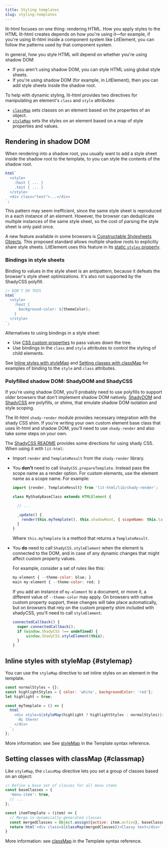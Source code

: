 ```yaml
---
title: Styling templates
slug: styling-templates
---
```


lit-html focuses on one thing: rendering HTML. How you apply styles to the HTML lit-html creates depends on how you're using it—for example, if you're using lit-html inside a component system like LitElement, you can follow the patterns used by that component system.

In general, how you style HTML will depend on whether you're using shadow DOM:

*   If you aren't using shadow DOM, you can style HTML using global style sheets.
*   If you're using shadow DOM (for example, in LitElement), then you can add style sheets inside the shadow root.

To help with dynamic styling, lit-html provides two directives for manipulating an element's `class` and `style` attributes:

*   [`classMap`](template-reference#classmap) sets classes on an element based on the properties of an object.
*   [`styleMap`](template-reference#stylemap) sets the styles on an element based on a map of style properties and values.

## Rendering in shadow DOM

When rendering into a shadow root, you usually want to add a style sheet inside the shadow root to the template, to you can style the contents of the shadow root. 

```js
html`
  <style>
    :host { ... } 
    .test { ... }
  </style> 
  <div class="test">...</div> 
`;
```

This pattern may seem inefficient, since the same style sheet is reproduced in a each instance of an element. However, the browser can deduplicate multiple instances of the same style sheet, so the cost of parsing the style sheet is only paid once. 

A new feature available in some browsers is [Constructable Stylesheets Objects](https://wicg.github.io/construct-stylesheets/). This proposed standard allows multiple shadow roots to explicitly share style sheets. LitElement uses this feature in its [static `styles` property](https://lit-element.polymer-project.org/guide/styles#define-styles-in-a-static-styles-property). 

### Bindings in style sheets 

Binding to values in the style sheet is an antipattern, because it defeats the browser's style sheet optimizations. It's also not supported by the ShadyCSS polyfill.

```js
// DON'T DO THIS
html`
  <style>
    :host {
      background-color: ${themeColor};
    }
  </style>
`;
```

Alternatives to using bindings in a style sheet:

*   Use [CSS custom properties](https://developer.mozilla.org/en-US/docs/Web/CSS/--*) to pass values down the tree.
*   Use bindings in the `class` and `style` attributes to control the styling of child elements.

See [Inline styles with styleMap](#stylemap) and [Setting classes with classMap](#classmap) for examples of binding to the `style` and `class` attributes.


### Polyfilled shadow DOM: ShadyDOM and ShadyCSS

If you're using shadow DOM, you'll probably need to use polyfills to support older browsers that don't implement shadow DOM natively. [ShadyDOM](https://github.com/webcomponents/shadydom) and [ShadyCSS](https://github.com/webcomponents/shadycss) are polyfills, or shims, that emulate shadow DOM isolation and style scoping. 

The lit-html `shady-render` module provides necessary integration with the shady CSS shim. If you're writing your own custom element base class that uses lit-html and shadow DOM, you'll need to use `shady-render` and also take some steps on your own. 

The [ShadyCSS README](https://github.com/webcomponents/shadycss#usage) provides some directions for using shady CSS. When using it with `lit-html`:

*   Import `render` and `TemplateResult` from the `shady-render` library.
*   You **don't** need to call `ShadyCSS.prepareTemplate`.  Instead pass the scope name as a render option. For custom elements, use the element name as a scope name. For example:

    ```js
    import {render, TemplateResult} from 'lit-html/lib/shady-render';

    class MyShadyBaseClass extends HTMLElement {

      // ...

      _update() {
        render(this.myTemplate(), this.shadowRoot, { scopeName: this.tagName.toLowerCase() });
      } 
    }
    ```

    Where `this.myTemplate` is a method that returns a `TemplateResult`.

*   You **do** need to call `ShadyCSS.styleElement` when the element is connected to the DOM, and in case of any dynamic changes that might affect custom property values.

	For example, consider a set of rules like this: 
    ```js
    my-element { --theme-color: blue; }
	main my-element { --theme-color: red; }
    ```

	If you add an instance of `my-element` to a document, or move it, a different value of `--theme-color` may apply. On browsers with native custom property support, these changes will take place automatically, but on browsers that rely on the custom property shim included with shadyCSS, you'll need to call `styleElement`.

    ```js
    connectedCallback() {
      super.connectedCallback();
      if (window.ShadyCSS !== undefined) {
          window.ShadyCSS.styleElement(this);
      }
    }
    ```

## Inline styles with styleMap {#stylemap}

You can use the `styleMap` directive to set inline styles on an element in the template.

```js
const normalStyles = {};
const highlightStyles = { color: 'white', backgroundColor: 'red'};
let highlight = true;

const myTemplate = () => {
  html`
    <div style=${styleMap(highlight ? highlightStyles : normalStyles)}>
      Hi there!
    </div>
  `;
};
```

More information: see See [styleMap](template-reference#stylemap) in the Template syntax reference.

## Setting classes with classMap {#classmap}

Like `styleMap`, the `classMap` directive lets you set a group of classes based on an object:

```js
// Define a base set of classes for all menu items
const baseClasses = { 
  'menu-item': true,
  // ...
};

const itemTemplate = (item) => {
  // Merge in dynamically-generated classes
  const mergedClasses = Object.assign({active: item.active}, baseClasses);
  return html`<div class=${classMap(mergedClasses)}>Classy text</div>`
}
```

More information: see [classMap](template-reference#classmap) in the Template syntax reference.
